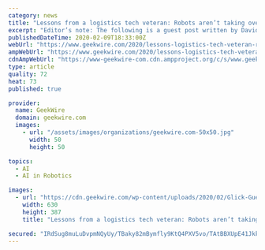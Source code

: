 ```yaml
---
category: news
title: "Lessons from a logistics tech veteran: Robots aren’t taking over and put engineers close to the customer"
excerpt: "Editor’s note: The following is a guest post written by David Glick, CTO at Flexe, a Seattle logistics startup. I’ve spent a lot of time in warehouses ... You may have seen videos of robots zipping around the warehouse and heard the rumors of AI and automation replacing jobs. I don’t agree. Logistics is a $1.6 trillion industry; a ..."
publishedDateTime: 2020-02-09T18:33:00Z
webUrl: "https://www.geekwire.com/2020/lessons-logistics-tech-veteran-robots-arent-taking-put-engineers-close-customer/"
ampWebUrl: "https://www.geekwire.com/2020/lessons-logistics-tech-veteran-robots-arent-taking-put-engineers-close-customer/amp/"
cdnAmpWebUrl: "https://www-geekwire-com.cdn.ampproject.org/c/s/www.geekwire.com/2020/lessons-logistics-tech-veteran-robots-arent-taking-put-engineers-close-customer/amp/"
type: article
quality: 72
heat: 73
published: true

provider:
  name: GeekWire
  domain: geekwire.com
  images:
    - url: "/assets/images/organizations/geekwire.com-50x50.jpg"
      width: 50
      height: 50

topics:
  - AI
  - AI in Robotics

images:
  - url: "https://cdn.geekwire.com/wp-content/uploads/2020/02/Glick-Guest-Post-Pic-630x387.png"
    width: 630
    height: 387
    title: "Lessons from a logistics tech veteran: Robots aren’t taking over and put engineers close to the customer"

secured: "IRdSug8muLuDvpmNQyUy/TBaky82mBymfly9KtQ4PXV5vo/TAtBBXUpE41JkkzThDwio/3suIuwsaSmnxrF6BAxhFO2hiIxNeIF4TgO8GjAVMTTI0qo0EF/kkn6t8TgWDfrIbPd6InZd4mHe7O36PRSIe07g5L9q3WMPcDC8Q4KzOE17uwHKFm2cAm8qIqOKthe7IYcSbfrHZjtfyRVwgBIO/Zi+0Erl6KrRzmhxlsxI8hDddFouZm9zUpfMNy99ATefrx7l97dPCNOvXeKSW/Y70CvlF0BGWEMT2CJRKRBJiBUHkf53rexoOJSARd/rlxBqrraigaEKkLouayOsYsHS0Z0ybk59ZcwmnGPQBAFRop0lCmxHcbk4N3wJnMqmkit+BRhVlkc752i8Clo8D9+9cVlPx51tjjq0s1JKHEQcsMshfB78N6lrU+texhvex1ephYD9ICOrzyJiIz6c6iCCarR4366BW1poXLP39cQ=;BWhZM/2KquCCws2HIWcJLQ=="
---
```


